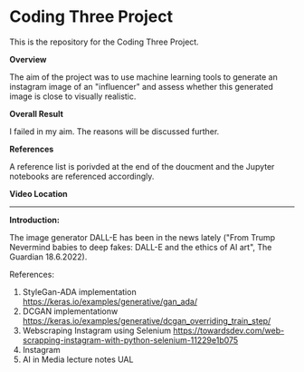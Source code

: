 # Coding Three Project

This is the repository for the Coding Three Project.

**Overview**

The aim of the project was to use machine learning tools to generate an instagram image of an "influencer" and assess whether this generated image is 
close to visually realistic.

**Overall Result**

I failed in my aim. The reasons will be discussed further.

**References**

A reference list is porivded at the end of the doucment and the Jupyter notebooks are referenced accordingly.

**Video Location**

-----------------------------------------------------------------------------------------------------

**Introduction:** 

The image generator DALL-E has been in the news lately ("From Trump Nevermind babies to deep fakes: DALL-E and the ethics of AI art", The Guardian 18.6.2022).



References:

1. StyleGan-ADA implementation https://keras.io/examples/generative/gan_ada/
2. DCGAN implementationw https://keras.io/examples/generative/dcgan_overriding_train_step/
3. Webscraping Instagram using Selenium https://towardsdev.com/web-scrapping-instagram-with-python-selenium-11229e1b075
4. Instagram
5. AI in Media lecture notes UAL
